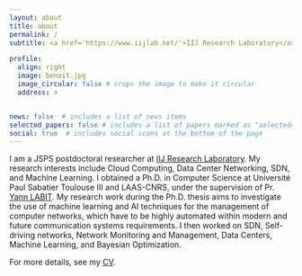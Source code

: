 ```yaml
---
layout: about
title: about
permalink: /
subtitle: <a href='https://www.iijlab.net/'>IIJ Research Laboratory</a>. Tokyo, Japan.

profile:
  align: right
  image: benoit.jpg
  image_circular: false # crops the image to make it circular
  address: >


news: false  # includes a list of news items
selected_papers: false # includes a list of papers marked as "selected={true}"
social: true  # includes social icons at the bottom of the page
---
```


I am a JSPS postdoctoral researcher at [IIJ Research Laboratory](https://www.iijlab.net/). My research interests include Cloud Computing, Data Center Networking, SDN, and Machine Learning.
I obtained a Ph.D. in Computer Science at Université Paul Sabatier Toulouse III and LAAS-CNRS, under the supervision of Pr.
[Yann LABIT](https://www.laas.fr/public/annuaire?userid=399). My research work during the Ph.D. thesis aims to investigate the use of machine learning and AI techniques for the management of computer networks, which have to be highly automated within modern and future communication systems requirements. I then worked on SDN, Self-driving networks, Network Monitoring and Management, Data Centers, Machine Learning, and Bayesian Optimization.

For more details, see my [CV](../assets/pdf/CV_PhD_NOUGNANKE_pub.pdf).
